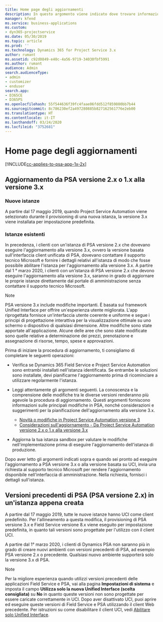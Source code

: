```yaml
---
title: Home page degli aggiornamenti
description: In questo argomento viene indicato dove trovare informazioni importanti sulle funzionalità nuove e modificate di Dynamics 365 Project Service Automation nonché la procedura per eseguire l'aggiornamento alla versione più recente.
manager: kfend
ms.service: business-applications
ms.custom:
- dyn365-projectservice
ms.date: 05/30/2019
ms.topic: article
ms.prod: ''
ms.technology: Dynamics 365 for Project Service 3.x
author: rumant
ms.assetid: c92d0849-e40c-4a56-9719-34030fbf5991
ms.author: rumant
audience: Admin
search.audienceType:
- admin
- customizer
- enduser
search.app:
- D365CE
- D365PS
ms.openlocfilehash: 55f544636f39fc4faae06fdd512f859800bb7b44
ms.sourcegitcommit: 8c786230ef2a497280885b827162561776e2eb00
ms.translationtype: HT
ms.contentlocale: it-IT
ms.lasthandoff: 03/24/2020
ms.locfileid: "3752681"
---
```

# <a name="upgrade-home-page"></a>Home page degli aggiornamenti

[!INCLUDE[cc-applies-to-psa-app-1x-2x](../includes/cc-applies-to-psa-app-1x-2x.md)]

## <a name="upgrade-from-psa-version-2x-or-1x-to-version-3x"></a>Aggiornamento da PSA versione 2.x o 1.x alla versione 3.x

### <a name="new-instances"></a>Nuove istanze

A partire dal 17 maggio 2019, quando Project Service Automation viene selezionato durante il provisioning di una nuova istanza, la versione 3.x viene installata per impostazione predefinita.

### <a name="existing-instances"></a>Istanze esistenti

In precedenza, i clienti con un'istanza di PSA versione 2.x che dovevano eseguire l'aggiornamento alla versione 3.x, ovvero la versione basata sull'interfaccia client unificata di PSA, dovevano contattare il supporto tecnico Microsoft e fornire i dettagli relativi all'istanza di modo che fosse possibile abilitare l'istanza per l'aggiornamento alla versione 3.x. A partire dal 1 ° marzo 2020, i clienti con un'istanza di PSA versione 2.x che devono eseguire l'aggiornamento alla versione 3.x, saranno in grado di aggiornare le proprie istanze direttamente dal portale di amministrazione senza contattare il supporto tecnico Microsoft.  

> [!NOTE]
> PSA versione 3.x include modifiche importanti. È basata sul framework Unified Interface per offrire un'esperienza utente migliorata. L'app riprogettata fornisce un'interfaccia utente coerente e uniforme e segue i principi di progettazione interattiva per la visualizzazione ottimale su uno schermo o dispositivo di qualsiasi dimensione. Altre modifiche sono state apportate all'applicazione. Alcune delle aree che sono state modificate sono quelle relative a determinazione dei prezzi, prenotazione e assegnazione di risorse, tempo, spese e approvazioni.

Prima di iniziare la procedura di aggiornamento, ti consigliamo di completare le seguenti operazioni:

- Verifica se Dynamics 365 Field Service e Project Service Automation sono entrambi installati nell'istanza identificata. Se entrambe le soluzioni sono installate, devi pianificarne l'aggiornamento prima di ricominciare a utilizzare regolarmente l'istanza.
- Leggi attentamente gli argomenti seguenti. La conoscenza e la comprensione delle modifiche tra le diverse versioni renderanno più agevole la procedura di aggiornamento. Questi argomenti forniscono informazioni sulle principali modifiche in PSA, nonché considerazioni e suggerimenti per la pianificazione dell'aggiornamento alla versione 3.x.

    - [Novità o modifiche in Project Service Automation versione 3](whats-new-changed-v3.md)
    - [Considerazioni sull'aggiornamento - Da Project Service Automation versione 2.x o 1.x alla versione 3.x](upgrade-v3.md)

- Aggiorna la tua istanza sandbox per valutare le modifiche nell'implementazione prima di eseguire l'aggiornamento dell'istanza di produzione.

Dopo aver letto gli argomenti indicati sopra e quando sei pronto ad eseguire l'aggiornamento a PSA versione 3.x o alla versione basata su UCI, invia una richiesta al supporto tecnico Microsoft per rendere l'aggiornamento disponibile nell'interfaccia di amministrazione. Nella richiesta, fornisci i dettagli sull'istanza.

## <a name="older-versions-of-psa-psa-version-2x-in-a-newly-created-instance"></a>Versioni precedenti di PSA (PSA versione 2.x) in un'istanza appena creata

A partire dal 17 maggio 2019, tutte le nuove istanze hanno UCI come client predefinito. Per l'allineamento a questa modifica, il provisioning di PSA versione 3.x e Field Service versione 8.x viene eseguito per impostazione predefinita, in quanto tali versioni sono progettate per l'utilizzo con il client UCI.

A partire dal 1° marzo 2020, i clienti di Dynamics PSA non saranno più in grado di creare nuovi ambienti con versioni precedenti di PSA, ad esempio PSA versione 2.x o precedente. Qualsiasi nuovo ambiente supporterà solo la versione 3.x di PSA.

> [!NOTE]
> Per la migliore esperienza quando utilizzi versioni precedenti delle applicazioni Field Service e PSA, vai alla pagina **Impostazioni di sistema** e imposta il campo **Utilizza solo la nuova Unified Interface (scelta consigliata)** su **No** in quanto queste versioni non sono progettate per essere caricate correttamente in UCI. Dopo aver disattivato UCI, puoi aprire ed eseguire queste versioni di Field Service e PSA utilizzando il client Web precedente. Per istruzioni su come disabilitare il client UCI, vedi [Abilitare solo Unified Interface](../admin/enable-unified-interface-only.md).
